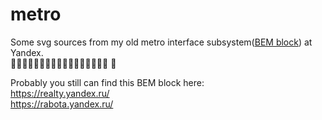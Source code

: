 # metro

Some svg sources from my old metro interface subsystem([BEM block](https://en.bem.info/)) at Yandex.  
:bullettrain_side::train::train::train::train::train::train::train::train::train::train::train::train::train::train::train::train:    :runner:

Probably you still can find this BEM block here:  
https://realty.yandex.ru/  
https://rabota.yandex.ru/
